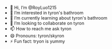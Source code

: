 - 👋 Hi, I’m @RoyLuo1215
- 👀 I’m interested in tyron's bathroom
- 🌱 I’m currently learning about tyron's bathroom
- 💞️ I’m looking to collaborate on tyron
- 📫 How to reach me ask tyron
- 😄 Pronouns: tyron/skyron
- ⚡ Fun fact: tryon is yummy

<!---
RoyLuo1215/RoyLuo1215 is a ✨ special ✨ repository because its `README.md` (this file) appears on your GitHub profile.
You can click the Preview link to take a look at your changes.
--->
